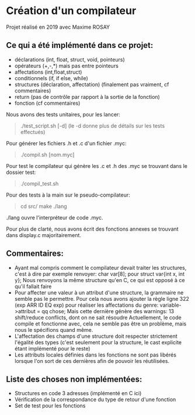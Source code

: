 # Création d'un compilateur 
Projet réalisé en 2019 avec Maxime ROSAY

## Ce qui a été implémenté dans ce projet:
- déclarations (int, float, struct, void, pointeurs)
- opérateurs (+,-,*) mais pas entre pointeurs
- affectations (int,float,struct)
- conditionnels (if, if else, while)
- structures (déclaration, affectation) (finalement pas vraiment, cf commentaires)
- return (pas de contrôle par rapport à la sortie de la fonction)
- fonction (cf commentaires)

Nous avons des tests unitaires, pour les lancer:
> ./test_script.sh [-d]
(le -d donne plus de détails sur les tests effectués)

Pour générer les fichiers .h et .c d'un fichier .myc:
> ./compil.sh [nom.myc]

Pour test le compilateur qui génère les .c et .h des .myc se trouvant dans
le dossier test:
> ./compil_test.sh

Pour des tests à la main sur le pseudo-compilateur:
> cd src/
> make
> ./lang

./lang ouvre l'interpréteur de code .myc.

Pour plus de clarté, nous avons écrit des fonctions annexes se trouvant dans
display.c majoritairement.

## Commentaires:
- Ayant mal compris comment le compilateur devait traiter les structures,
  c'est à dire par exemple renvoyer:
    char var[8]; pour struct var{int x, int y};
  Nous renvoyons la même structure qu'en C, ce qui est opposé à ce qu'il
  fallait faire
- Pour affecter une valeur à un attribut d'une structure, la grammaire ne
  semble pas le permettre.
  Pour cela nous avons ajouter la règle ligne 322 (exp ARR ID EQ exp) pour
  réaliser les affectations du genre:
    variable->attribut = qq chose;
  Mais cette dernière génère des warnings: 13 shift/reduce conflicts, dont
  on ne sait résoudre
  Actuellement, le code compile et fonctionne avec, cela ne semble pas être
  un problème, mais nous le spécifions quand même.
- L'affectation des champs d'une structure doit respecter strictement l'égalité
  des types (c'est seulement pour la structure, le cast explicite étant
  implémenté pour le reste)
- Les attributs locales définies dans les fonctions ne sont pas libérés lorsque
  l'on sort de ces dernières afin de pouvoir les réutilisées.


## Liste des choses non implémentées:
- Structures en code 3 adresses (implémenté en C ici)
- Vérification de la correspondance du type de retour d'une fonction
- Set de test pour les fonctions
